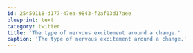 ```yaml
---
id: 25459118-d177-47ea-9843-f2af03d17aee
blueprint: text
category: twitter
title: 'The type of nervous excitement around a change.'
caption: 'The type of nervous excitement around a change.'
---
```

